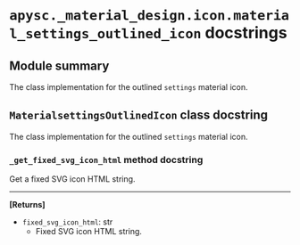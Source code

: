 # `apysc._material_design.icon.material_settings_outlined_icon` docstrings

## Module summary

The class implementation for the outlined `settings` material icon.

## `MaterialsettingsOutlinedIcon` class docstring

The class implementation for the outlined `settings` material icon.

### `_get_fixed_svg_icon_html` method docstring

Get a fixed SVG icon HTML string.<hr>

**[Returns]**

- `fixed_svg_icon_html`: str
  - Fixed SVG icon HTML string.